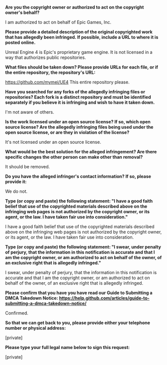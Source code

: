 **Are you the copyright owner or authorized to act on the copyright owner's behalf?**

I am authorized to act on behalf of Epic Games, Inc.

**Please provide a detailed description of the original copyrighted work that has allegedly been infringed. If possible, include a URL to where it is posted online.**

Unreal Engine 4 is Epic's proprietary game engine. It is not licensed in a way that authorizes public repositories.

**What files should be taken down? Please provide URLs for each file, or if the entire repository, the repository's URL:**

https://github.com/mymei/UE4 This entire repository please.

**Have you searched for any forks of the allegedly infringing files or repositories? Each fork is a distinct repository and must be identified separately if you believe it is infringing and wish to have it taken down.**

I'm not aware of others.

**Is the work licensed under an open source license? If so, which open source license? Are the allegedly infringing files being used under the open source license, or are they in violation of the license?**

It's not licensed under an open source license.

**What would be the best solution for the alleged infringement? Are there specific changes the other person can make other than removal?**

It should be removed.

**Do you have the alleged infringer's contact information? If so, please provide it:**

We do not.

**Type (or copy and paste) the following statement: "I have a good faith belief that use of the copyrighted materials described above on the infringing web pages is not authorized by the copyright owner, or its agent, or the law. I have taken fair use into consideration."**

I have a good faith belief that use of the copyrighted materials described above on the infringing web pages is not authorized by the copyright owner, or its agent, or the law. I have taken fair use into consideration.

**Type (or copy and paste) the following statement: "I swear, under penalty of perjury, that the information in this notification is accurate and that I am the copyright owner, or am authorized to act on behalf of the owner, of an exclusive right that is allegedly infringed."**

I swear, under penalty of perjury, that the information in this notification is accurate and that I am the copyright owner, or am authorized to act on behalf of the owner, of an exclusive right that is allegedly infringed.

**Please confirm that you have you have read our Guide to Submitting a DMCA Takedown Notice: https://help.github.com/articles/guide-to-submitting-a-dmca-takedown-notice/**

Confirmed.

**So that we can get back to you, please provide either your telephone number or physical address:**

[private]

**Please type your full legal name below to sign this request:**

[private]

